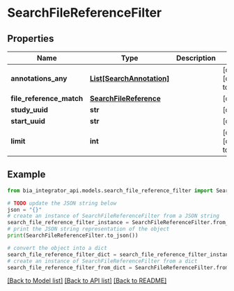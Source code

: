 # SearchFileReferenceFilter


## Properties

Name | Type | Description | Notes
------------ | ------------- | ------------- | -------------
**annotations_any** | [**List[SearchAnnotation]**](SearchAnnotation.md) |  | [optional] [default to []]
**file_reference_match** | [**SearchFileReference**](SearchFileReference.md) |  | [optional] 
**study_uuid** | **str** |  | [optional] 
**start_uuid** | **str** |  | [optional] 
**limit** | **int** |  | [optional] [default to 10]

## Example

```python
from bia_integrator_api.models.search_file_reference_filter import SearchFileReferenceFilter

# TODO update the JSON string below
json = "{}"
# create an instance of SearchFileReferenceFilter from a JSON string
search_file_reference_filter_instance = SearchFileReferenceFilter.from_json(json)
# print the JSON string representation of the object
print(SearchFileReferenceFilter.to_json())

# convert the object into a dict
search_file_reference_filter_dict = search_file_reference_filter_instance.to_dict()
# create an instance of SearchFileReferenceFilter from a dict
search_file_reference_filter_from_dict = SearchFileReferenceFilter.from_dict(search_file_reference_filter_dict)
```
[[Back to Model list]](../README.md#documentation-for-models) [[Back to API list]](../README.md#documentation-for-api-endpoints) [[Back to README]](../README.md)


